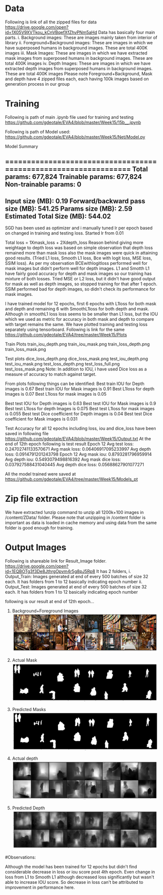 # Data
Following is link of all the zipped files for data
https://drive.google.com/open?id=1X05V9XVTkou_kCnVBqefXfZhvPNm5aHd
Data has basically four main parts.
i. Background images: These are images mainly taken from interior of library
ii. Foreground+Background images: These are images in which we have superposed humans in background images. These are total 400K images
iii. Mask Images: These are images in which we have extracted mask images from superposed humans in background images. These are total 400K images
iv. Depth Images: These are images in which we have extracted depth images from superposed humans in background images. These are total 400K images
Please note Foreground+Background, Mask and depth have 4 zipped files each, each having 100k images based on generation process in our group 

# Training

Following is path of main .ipynb file used for training and testing
https://github.com/gdeotale/EVA4/blob/master/Week15/15b__.ipynb

Following is path of Model used:
https://github.com/gdeotale/EVA4/blob/master/Week15/Net/Model.py

Model Summary

================================================================
Total params: 677,824
Trainable params: 677,824
Non-trainable params: 0
----------------------------------------------------------------
Input size (MB): 0.19
Forward/backward pass size (MB): 541.25
Params size (MB): 2.59
Estimated Total Size (MB): 544.02
---------------------------------------------------------------

SGD has been used as optimizer and i manually tuned lr per epoch based on changed in training and testing loss. Started lr from 0.01

Total loss = 1Xmask_loss + 2Xdepth_loss
Reason behind giving more weightage to depth loss was based on simple observation that depth loss remained more than mask loss
also the mask images were quick in attaining good results.
(Tried L1 loss, Smooth L1 loss, Bce with logit loss, MSE loss, SSIM loss). As per my observation BCEwithlogitloss performed well for mask images
but didn't perform well for depth images. L1 and Smotth L1 have fairly good accuracy for depth and mask images so our training has mixture of both losses.
Tried MSE or L2 loss, but it didn't have good output for mask as well as depth images, so stopped training for that after 1 epoch.
SSIM performed bad for depth images, so didn't check its performance for mask images.

I have trained model for 12 epochs, first 6 epochs with L1loss for both mask and depth and remaining 6 with SmoothL1loss for
both depth and mask. Although in smoothL1 loss loss seems to be smaller than L1 loss, but the IOU which we used as metric for 
accuracy in both mask and depth to compare with target remains the same.
 We have plotted training and testing loss separately using tensorboard. Following is link for the same
 https://github.com/gdeotale/EVA4/tree/master/Week15/Plots

Train Plots
train_iou_depth.png
train_iou_mask.png
train_loss_depth.png
train_loss_mask.png

Test plots 
dice_loss_depth.png
dice_loss_mask.png
test_iou_depth.png
test_iou_mask.png
test_loss_depth.png
test_loss_full.png
test_loss_mask.png
Note: In addition to IOU, i have used Dice loss as a measure of accuracy to match against target.

From plots following things can be identified:
Best train IOU for Depth images is 0.67
Best train IOU for Mask images is 0.91
Best L1loss for depth Images is 0.07
Best L1loss for mask images is 0.05

Best test IOU for Depth images is 0.63
Best test IOU for Mask images is 0.9
Best test L1loss for depth Images is 0.075
Best test L1loss for mask images is 0.055
Best test Dice coefficient for Depth images is 0.04
Best test Dice coefficient for Mask images is 0.031

Test Accuracy for all 12 epochs including loss, iou and dice_loss have been saved in following file
https://github.com/gdeotale/EVA4/blob/master/Week15/Output.txt
At the end of 12th epoch following is test result
Epoch 12 Avg test loss:  0.24702741133570671  Avg mask loss:  0.06406917095233997  Avg depth loss:  0.0914791201243798
Epoch 12 Avg mask iou:  0.8793281796959914  Avg depth iou:  0.5493079498816392
Avg mask dice loss:  0.037927588431040445  Avg depth dice loss:  0.05688627901077271

All the model trained were saved at 
https://github.com/gdeotale/EVA4/tree/master/Week15/Models_pt


# Zip file extraction
We have extracted !unzip command to unzip all 1200k+100 images in /content/ZData/ folder. Please note that unzipping in 
/content folder is important as data is loaded in cache memory and using data from the same folder is good enough for training.

# Output Images

Following is shareable link for Result_Image folder. 
https://drive.google.com/open?id=1EQBOTg3f3De8JthrgOpvm4r5g8pJ5Rp8
It has 2 folders,
i. Output_Train: Images generated at end of every 500 batches of size 32 each. It has folders from 1 to 12 basically indicating 
epoch number
ii. Output_Test: Images generated at end of every 500 batches of size 32 each. It has folders from 1 to 12 basically indicating 
epoch number

following is our result at end of 12th epoch...
1. Background+Foreground Images
![](Sample/_test_12_3000.jpg)

2. Actual Mask
![](Sample/Actual_mask.jpg)

3. Predicted Masks
![](Sample/predicted_mask.jpg)

4. Actual depth
![](Sample/Actual_depth.jpg)

5. Predicted Depth
![](Sample/Predicted_depth.jpg)

#Observations:

Although the model has been trained for 12 epochs but didn't find considerable decrease in loss or iou score post 4th epoch.
Even change in loss from L1 to Smooth L1 although decreased loss significantly but wasn't able to increase IOU score. So
decrease in loss can't be attributed to improvement in performance here.

